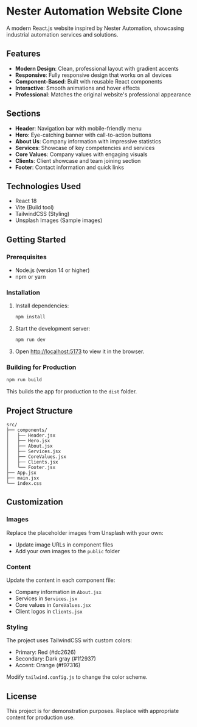 # Nester Automation Website Clone

A modern React.js website inspired by Nester Automation, showcasing industrial automation services and solutions.

## Features

- **Modern Design**: Clean, professional layout with gradient accents
- **Responsive**: Fully responsive design that works on all devices
- **Component-Based**: Built with reusable React components
- **Interactive**: Smooth animations and hover effects
- **Professional**: Matches the original website's professional appearance

## Sections

- **Header**: Navigation bar with mobile-friendly menu
- **Hero**: Eye-catching banner with call-to-action buttons
- **About Us**: Company information with impressive statistics
- **Services**: Showcase of key competencies and services
- **Core Values**: Company values with engaging visuals
- **Clients**: Client showcase and team joining section
- **Footer**: Contact information and quick links

## Technologies Used

- React 18
- Vite (Build tool)
- TailwindCSS (Styling)
- Unsplash Images (Sample images)

## Getting Started

### Prerequisites

- Node.js (version 14 or higher)
- npm or yarn

### Installation

1. Install dependencies:
   ```bash
   npm install
   ```

2. Start the development server:
   ```bash
   npm run dev
   ```

3. Open [http://localhost:5173](http://localhost:5173) to view it in the browser.

### Building for Production

```bash
npm run build
```

This builds the app for production to the `dist` folder.

## Project Structure

```
src/
├── components/
│   ├── Header.jsx
│   ├── Hero.jsx
│   ├── About.jsx
│   ├── Services.jsx
│   ├── CoreValues.jsx
│   ├── Clients.jsx
│   └── Footer.jsx
├── App.jsx
├── main.jsx
└── index.css
```

## Customization

### Images
Replace the placeholder images from Unsplash with your own:
- Update image URLs in component files
- Add your own images to the `public` folder

### Content
Update the content in each component file:
- Company information in `About.jsx`
- Services in `Services.jsx`
- Core values in `CoreValues.jsx`
- Client logos in `Clients.jsx`

### Styling
The project uses TailwindCSS with custom colors:
- Primary: Red (#dc2626)
- Secondary: Dark gray (#1f2937)
- Accent: Orange (#f97316)

Modify `tailwind.config.js` to change the color scheme.

## License

This project is for demonstration purposes. Replace with appropriate content for production use.
